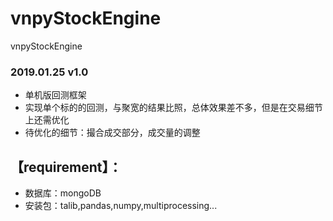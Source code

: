 # vnpyStockEngine
vnpyStockEngine
### 2019.01.25 v1.0
- 单机版回测框架
- 实现单个标的的回测，与聚宽的结果比照，总体效果差不多，但是在交易细节上还需优化
- 待优化的细节：撮合成交部分，成交量的调整
## 【requirement】：
- 数据库：mongoDB
- 安装包：talib,pandas,numpy,multiprocessing...
